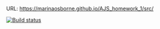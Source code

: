 

URL: https://marinaosborne.github.io/AJS_homework_1/src/

[![Build status](https://ci.appveyor.com/api/projects/status/pgp3rt1le9x9snga?svg=true)](https://ci.appveyor.com/project/MarinaOsborne/ajs-homework-1)